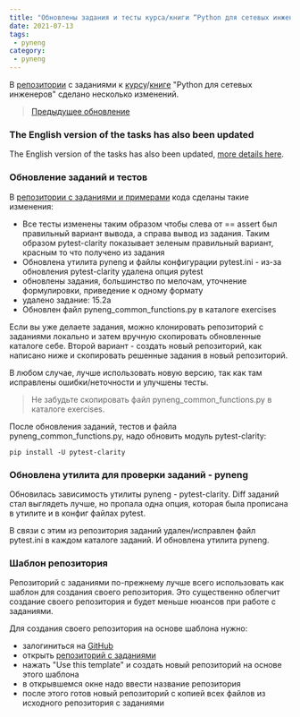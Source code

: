 ```yaml
---
title: "Обновлены задания и тесты курса/книги “Python для сетевых инженеров”"
date: 2021-07-13
tags:
 - pyneng
category:
 - pyneng
---
```


В [репозитории](https://github.com/natenka/pyneng-examples-exercises) с заданиями к [курсу](https://www.youtube.com/playlist?list=PLah0HUih_ZRnJFNdZsWr2pNWgYETauGXo)/[книге](https://pyneng.readthedocs.io/) "Python для сетевых инженеров" сделано несколько изменений.

> [Предыдущее обновление](https://natenka.github.io/pyneng/pyneng-tasks-update-2021/)

### The English version of the tasks has also been updated

The English version of the tasks has also been updated, [more details here](https://github.com/natenka/pyneng-examples-exercises-en/blob/main/CHANGELOG/2021_07_13.md).

### Обновление заданий и тестов

В [репозитории с заданиями и примерами](https://github.com/natenka/pyneng-examples-exercises) кода сделаны такие изменения:

* Все тесты изменены таким образом чтобы слева от == assert был правильный вариант вывода, а справа вывод из задания.
  Таким образом pytest-clarity показывает зеленым правильный вариант, красным то что получено из задания 
* Обновлена утилита pyneng и файлы конфигурации pytest.ini - из-за обновления pytest-clarity удалена опция pytest
* обновлены задания, большинство по мелочам, уточнение формулировки, приведение к одному формату
* удалено задание: 15.2a
* Обновлен файл pyneng_common_functions.py в каталоге exercises

Если вы уже делаете задания, можно клонировать репозиторий с заданиями локально и затем вручную скопировать
обновленные каталоге себе. Второй вариант - создать новый репозиторий, как написано ниже и скопировать решенные задания
в новый репозиторий.

В любом случае, лучше использовать новую версию, так как там исправлены ошибки/неточности и улучшены тесты.

> Не забудьте скопировать файл pyneng_common_functions.py в каталоге exercises.

После обновления заданий, тестов и файла pyneng_common_functions.py, надо обновить модуль pytest-clarity:

```
pip install -U pytest-clarity
```


### Обновлена утилита для проверки заданий - pyneng

Обновилась зависимость утилиты pyneng - pytest-clarity. Diff заданий стал выглядеть лучше, но пропала одна опция,
которая была прописана в утилите и в конфиг файлах pytest.

В связи с этим из репозитория заданий удален/исправлен файл pytest.ini в каждом каталоге заданий.
И обновлена утилита pyneng.


### Шаблон репозитория

Репозиторий с заданиями по-прежнему лучше всего использовать как шаблон для создания
своего репозитория.
Это существенно облегчит создание своего репозитория и будет меньше нюансов при работе с заданиями.

Для создания своего репозитория на основе шаблона нужно:

-  залогиниться на [GitHub](https://github.com/)
-  открыть [репозиторий с заданиями](https://github.com/natenka/pyneng-examples-exercises)
-  нажать "Use this template" и создать новый репозиторий на основе этого шаблона
-  в открывшемся окне надо ввести название репозитория
-  после этого готов новый репозиторий с копией всех файлов из исходного репозитория с заданиями


